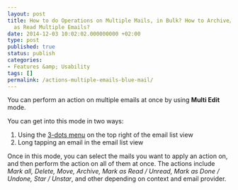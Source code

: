 ```yaml
---
layout: post
title: How to do Operations on Multiple Mails, in Bulk? How to Archive/Delete/Mark
  as Read Multiple Emails?
date: 2014-12-03 10:02:02.000000000 +02:00
type: post
published: true
status: publish
categories:
- Features &amp; Usability
tags: []
permalink: /actions-multiple-emails-blue-mail/
---
```


You can perform an action on multiple emails at once by using **Multi Edit** mode.

You can get into this mode in two ways:

1. Using the [3-dots menu](/action-bar-menu/) on the top right of the email list view
2. Long tapping an email in the email list view

Once in this mode, you can select the mails you want to apply an action on, and then perform the action on all of them at once.
The actions include *Mark all, Delete, Move, Archive, Mark as Read / Unread, Mark as Done / Undone, Star / Unstar*, and other depending on context and email provider.